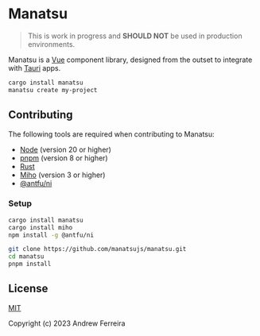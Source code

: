 # Manatsu

> This is work in progress and **SHOULD NOT** be used in production environments.

Manatsu is a [Vue](https://vuejs.org/) component library, designed from the outset to integrate with [Tauri](https://tauri.app/) apps.

```bash
cargo install manatsu
manatsu create my-project
```

## Contributing

The following tools are required when contributing to Manatsu:

- [Node](https://nodejs.org) (version 20 or higher)
- [pnpm](https://pnpm.io/) (version 8 or higher)
- [Rust](https://www.rust-lang.org/tools/install)
- [Miho](https://crates.io/crates/miho) (version 3 or higher)
- [@antfu/ni](https://github.com/antfu/ni)

### Setup

```bash
cargo install manatsu
cargo install miho
npm install -g @antfu/ni

git clone https://github.com/manatsujs/manatsu.git
cd manatsu
pnpm install
```

## License

[MIT](https://raw.githubusercontent.com/manatsujs/manatsu/main/LICENSE)

Copyright (c) 2023 Andrew Ferreira

